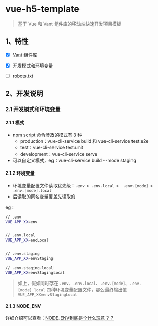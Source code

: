 # vue-h5-template

> 基于 Vue 和 Vant 组件库的移动端快速开发项目模板

## 1、特性

- [x] [Vant](https://youzan.github.io/vant/#/zh-CN/) 组件库
- [x] 开发模式和环境变量
- [ ] robots.txt


## 2、开发说明

### 2.1 开发模式和环境变量

#### 2.1.1 模式

- npm script 命令涉及的模式有 3 种
	- production：vue-cli-service build 和 vue-cli-service test:e2e
	- test：vue-cli-service test:unit
	- development：vue-cli-service serve
- 可以自定义模式，eg：vue-cli-service build --mode staging

#### 2.1.2 环境变量

- 环境变量配置文件读取优先级：`.env > .env.local >  .env.[mode] > .env.[mode].local`
- 后读取的同名变量覆盖先读取的

eg：

```bash
// .env
VUE_APP_XX=env


// .env.local
VUE_APP_XX=encLocal


// .env.staging
VUE_APP_XX=envStaging

// .env.staging.local
VUE_APP_XX=envStagingLocal

```

> 如上，假如同时存在 `.env`、`.env.local`、`.env.[mode]`、`.env.[mode].local` 四种环境变量配置文件，那么最终输出值`VUE_APP_XX=envStagingLocal`

#### 2.1.3 NODE_ENV

详细介绍可以查看：[NODE_ENV到底是个什么玩意？？](https://www.jianshu.com/p/83e8909fc1cd)


